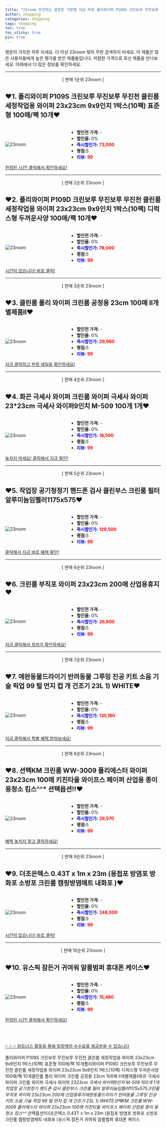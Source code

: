 ```yaml
---
title: "23room 추천하는 깔끔한 기본템 지금 바로 폴리와이퍼 P109S 크린보루 무진보루 무진천"
author: shopping
categories: shopping
tags: shopping
toc: true
toc_sticky: true
pin: true
---
```

행운이 가득한 하루 되세요. 더 이상 23room 찾아 무한 검색하지 마세요. 이 제품은 많은 사용자들에게 높은 평가를 받은 제품들입니다. 저렴한 가격으로 최신 제품을 만나보세요. 아래에서 더 많은 정보를 확인하세요.

---
<p class="toplist" style="margin: 0 auto; display: block; width: fit-content;">[ 판매 1순위 23room ]</p>

<h2><strong>❤️1. 폴리와이퍼 P109S 크린보루 무진보루 무진천 클린룸 세정작업용 와이퍼 23x23cm 9x9인치 1박스(10팩) 표준형 100매/팩 10개❤️</strong></h2>

<div style="display: flex; align-items: center;">
    <div style="flex: 0.4;">
        <img src="https://thumbnail10.coupangcdn.com/thumbnails/remote/230x230ex/image/vendor_inventory/b68a/864683e2d16a2943d8361241e96b475a19326025c466ecca3295b4d137e2.png" alt="23room" style="max-width: 100%;">
    </div>
    <div style="flex: 0.6; margin-left: 10px;">
        <ul>
            <li><strong>할인전 가격:</strong> <del style="color: red;">-</del></li>
            <li><strong>할인율:</strong> 0%</li>
            <li><span style='color:blue'><strong>즉시할인가:</strong></span> <span style='color:red'><strong>73,000</strong></span></li>
            <li><strong>평점:</strong>5</li>
            <li><span style='color:blue'><strong>리뷰:</strong></span> <span style='color:red'><strong>99</strong></span></li>
        </ul>
    </div>
</div>
<div class="center">
    <a href="https://selin100587001.github.io?lptag=AF9450613&subid=githubio&pageKey=7421799228&traceid=V0-153&itemId=19254397838&vendorItemId=86369955714" class="myButton">
        한정된 시간! 클릭해서 확인하세요!
    </a>
</div>


---
<p class="toplist" style="margin: 0 auto; display: block; width: fit-content;">[ 판매 2순위 23room ]</p>

<h2><strong>❤️2. 폴리와이퍼 P109D 크린보루 무진보루 무진천 클린룸 세정작업용 와이퍼 23x23cm 9x9인치 1박스(10팩) 디럭스형 두꺼운사양 100매/팩 10개❤️</strong></h2>

<div style="display: flex; align-items: center;">
    <div style="flex: 0.4;">
        <img src="https://thumbnail9.coupangcdn.com/thumbnails/remote/230x230ex/image/vendor_inventory/8f9e/711648409adf9cfa2c7236b7d19b349b0ca187bfa87ccfcfdc0baf70c6a9.png" alt="23room" style="max-width: 100%;">
    </div>
    <div style="flex: 0.6; margin-left: 10px;">
        <ul>
            <li><strong>할인전 가격:</strong> <del style="color: red;">-</del></li>
            <li><strong>할인율:</strong> 0%</li>
            <li><span style='color:blue'><strong>즉시할인가:</strong></span> <span style='color:red'><strong>78,000</strong></span></li>
            <li><strong>평점:</strong>5</li>
            <li><span style='color:blue'><strong>리뷰:</strong></span> <span style='color:red'><strong>99</strong></span></li>
        </ul>
    </div>
</div>
<div class="center">
    <a href="https://selin100587001.github.io?lptag=AF9450613&subid=githubio&pageKey=7421790270&traceid=V0-153&itemId=19254353487&vendorItemId=86369912960" class="myButton">
        시간이 없습니다! 바로 클릭!
    </a>
</div>


---
<p class="toplist" style="margin: 0 auto; display: block; width: fit-content;">[ 판매 3순위 23room ]</p>

<h2><strong>❤️3. 클린룸 폴리 와이퍼 크린룸 공정용 23cm 100매 ll개별제품ll❤️</strong></h2>

<div style="display: flex; align-items: center;">
    <div style="flex: 0.4;">
        <img src="https://thumbnail9.coupangcdn.com/thumbnails/remote/230x230ex/image/vendor_inventory/1e6e/9af7726a392d29755db6c49b4d48b8a11cad0c043c7b2a85297b49fd7b33.jpg" alt="23room" style="max-width: 100%;">
    </div>
    <div style="flex: 0.6; margin-left: 10px;">
        <ul>
            <li><strong>할인전 가격:</strong> <del style="color: red;">-</del></li>
            <li><strong>할인율:</strong> 0%</li>
            <li><span style='color:blue'><strong>즉시할인가:</strong></span> <span style='color:red'><strong>29,960</strong></span></li>
            <li><strong>평점:</strong>5</li>
            <li><span style='color:blue'><strong>리뷰:</strong></span> <span style='color:red'><strong>99</strong></span></li>
        </ul>
    </div>
</div>
<div class="center">
    <a href="https://selin100587001.github.io?lptag=AF9450613&subid=githubio&pageKey=7744319463&traceid=V0-153&itemId=20843558576&vendorItemId=87911180507" class="myButton">
        지금 클릭하고 한정 세일을 확인하세요!
    </a>
</div>


---
<p class="toplist" style="margin: 0 auto; display: block; width: fit-content;">[ 판매 4순위 23room ]</p>

<h2><strong>❤️4. 화끈 극세사 와이퍼 크린룸 와이퍼 극세사 와이퍼 23*23cm 극세사 와이퍼9인치 M-509 100개 1개❤️</strong></h2>

<div style="display: flex; align-items: center;">
    <div style="flex: 0.4;">
        <img src="https://thumbnail6.coupangcdn.com/thumbnails/remote/230x230ex/image/vendor_inventory/fab0/ce93953afd6cf2d46519537c258b8d8b32bc4e80c8bf3a3d92b56a75ad82.jpg" alt="23room" style="max-width: 100%;">
    </div>
    <div style="flex: 0.6; margin-left: 10px;">
        <ul>
            <li><strong>할인전 가격:</strong> <del style="color: red;">-</del></li>
            <li><strong>할인율:</strong> 0%</li>
            <li><span style='color:blue'><strong>즉시할인가:</strong></span> <span style='color:red'><strong>18,500</strong></span></li>
            <li><strong>평점:</strong>5</li>
            <li><span style='color:blue'><strong>리뷰:</strong></span> <span style='color:red'><strong>99</strong></span></li>
        </ul>
    </div>
</div>
<div class="center">
    <a href="https://selin100587001.github.io?lptag=AF9450613&subid=githubio&pageKey=7261005774&traceid=V0-153&itemId=18494609678&vendorItemId=85634159769" class="myButton">
        놓치지 마세요! 클릭해서 지금 확인!
    </a>
</div>


---
<p class="toplist" style="margin: 0 auto; display: block; width: fit-content;">[ 판매 5순위 23room ]</p>

<h2><strong>❤️5. 작업장 공기청정기 핸드폰 검사 클린부스 크린룸 필터 알루미늄임펠러1175x575❤️</strong></h2>

<div style="display: flex; align-items: center;">
    <div style="flex: 0.4;">
        <img src="https://thumbnail10.coupangcdn.com/thumbnails/remote/230x230ex/image/vendor_inventory/e93b/2ac516a7f12b631e8949b3c4941035a5f21372361be73954040a0445c241.jpg" alt="23room" style="max-width: 100%;">
    </div>
    <div style="flex: 0.6; margin-left: 10px;">
        <ul>
            <li><strong>할인전 가격:</strong> <del style="color: red;">-</del></li>
            <li><strong>할인율:</strong> 0%</li>
            <li><span style='color:blue'><strong>즉시할인가:</strong></span> <span style='color:red'><strong>129,500</strong></span></li>
            <li><strong>평점:</strong>5</li>
            <li><span style='color:blue'><strong>리뷰:</strong></span> <span style='color:red'><strong>99</strong></span></li>
        </ul>
    </div>
</div>
<div class="center">
    <a href="https://selin100587001.github.io?lptag=AF9450613&subid=githubio&pageKey=7969552159&traceid=V0-153&itemId=22068275748&vendorItemId=89115405564" class="myButton">
        클릭해서 지금 바로 혜택 확인!
    </a>
</div>


---
<p class="toplist" style="margin: 0 auto; display: block; width: fit-content;">[ 판매 6순위 23room ]</p>

<h2><strong>❤️6. 크린룸 부직포 와이퍼 23x23cm 200매 산업용휴지❤️</strong></h2>

<div style="display: flex; align-items: center;">
    <div style="flex: 0.4;">
        <img src="https://thumbnail10.coupangcdn.com/thumbnails/remote/230x230ex/image/vendor_inventory/8a2d/90be8d436a5f2bbb327511719858c95aa5d70e261dba974e1028ed39f80f.jpg" alt="23room" style="max-width: 100%;">
    </div>
    <div style="flex: 0.6; margin-left: 10px;">
        <ul>
            <li><strong>할인전 가격:</strong> <del style="color: red;">-</del></li>
            <li><strong>할인율:</strong> 0%</li>
            <li><span style='color:blue'><strong>즉시할인가:</strong></span> <span style='color:red'><strong>26,800</strong></span></li>
            <li><strong>평점:</strong>5</li>
            <li><span style='color:blue'><strong>리뷰:</strong></span> <span style='color:red'><strong>99</strong></span></li>
        </ul>
    </div>
</div>
<div class="center">
    <a href="https://selin100587001.github.io?lptag=AF9450613&subid=githubio&pageKey=7458292790&traceid=V0-153&itemId=19434020375&vendorItemId=86545202940" class="myButton">
        지금 클릭해서 최저가 확인하세요!
    </a>
</div>


---
<p class="toplist" style="margin: 0 auto; display: block; width: fit-content;">[ 판매 7순위 23room ]</p>

<h2><strong>❤️7. 애완동물드라이기 반려동물 그루밍 진공 키트 소음 기술 픽업 99 털 먼지 컵 개 건조기 23L 1) WHITE❤️</strong></h2>

<div style="display: flex; align-items: center;">
    <div style="flex: 0.4;">
        <img src="https://thumbnail6.coupangcdn.com/thumbnails/remote/230x230ex/image/vendor_inventory/aae6/428fcce2e6c8a7ec782c3c9f4cfb32dfb5fc6f8b4dd7931a92a915fbe32c.jpg" alt="23room" style="max-width: 100%;">
    </div>
    <div style="flex: 0.6; margin-left: 10px;">
        <ul>
            <li><strong>할인전 가격:</strong> <del style="color: red;">-</del></li>
            <li><strong>할인율:</strong> 0%</li>
            <li><span style='color:blue'><strong>즉시할인가:</strong></span> <span style='color:red'><strong>135,180</strong></span></li>
            <li><strong>평점:</strong>5</li>
            <li><span style='color:blue'><strong>리뷰:</strong></span> <span style='color:red'><strong>99</strong></span></li>
        </ul>
    </div>
</div>
<div class="center">
    <a href="https://selin100587001.github.io?lptag=AF9450613&subid=githubio&pageKey=8083812942&traceid=V0-153&itemId=22803224662&vendorItemId=89984968372" class="myButton">
        지금 클릭해서 특별 혜택 받아보세요!
    </a>
</div>


---
<p class="toplist" style="margin: 0 auto; display: block; width: fit-content;">[ 판매 8순위 23room ]</p>

<h2><strong>❤️8. 션톅KM 크린룸 WW-3009 폴리에스터 와이퍼 23x23cm 100매 키친타올 와이프스 페이퍼 산업용 종이 용청소 킴스^^* 션턕욥션!!❤️</strong></h2>

<div style="display: flex; align-items: center;">
    <div style="flex: 0.4;">
        <img src="https://thumbnail7.coupangcdn.com/thumbnails/remote/230x230ex/image/vendor_inventory/c0cd/3d16d130925689e4fbb5944129ad886752fc82f7e28bc7759bafd31c8aa6.png" alt="23room" style="max-width: 100%;">
    </div>
    <div style="flex: 0.6; margin-left: 10px;">
        <ul>
            <li><strong>할인전 가격:</strong> <del style="color: red;">-</del></li>
            <li><strong>할인율:</strong> 0%</li>
            <li><span style='color:blue'><strong>즉시할인가:</strong></span> <span style='color:red'><strong>29,570</strong></span></li>
            <li><strong>평점:</strong>5</li>
            <li><span style='color:blue'><strong>리뷰:</strong></span> <span style='color:red'><strong>99</strong></span></li>
        </ul>
    </div>
</div>
<div class="center">
    <a href="https://selin100587001.github.io?lptag=AF9450613&subid=githubio&pageKey=7549347219&traceid=V0-153&itemId=19863673335&vendorItemId=90660891697" class="myButton">
        혜택 놓치지 말고 클릭하세요!
    </a>
</div>


---
<p class="toplist" style="margin: 0 auto; display: block; width: fit-content;">[ 판매 9순위 23room ]</p>

<h2><strong>❤️9. 더조은텍스 0.43T x 1m x 23m (용접포 방염포 방화포 소방포 크린룸 캠핑방염매트 내화포 )❤️</strong></h2>

<div style="display: flex; align-items: center;">
    <div style="flex: 0.4;">
        <img src="https://thumbnail8.coupangcdn.com/thumbnails/remote/230x230ex/image/vendor_inventory/465d/38e510579704a92d790744243c1a118afeeee86ebea95489c6a95bfcec42.jpg" alt="23room" style="max-width: 100%;">
    </div>
    <div style="flex: 0.6; margin-left: 10px;">
        <ul>
            <li><strong>할인전 가격:</strong> <del style="color: red;">-</del></li>
            <li><strong>할인율:</strong> 0%</li>
            <li><span style='color:blue'><strong>즉시할인가:</strong></span> <span style='color:red'><strong>248,000</strong></span></li>
            <li><strong>평점:</strong>5</li>
            <li><span style='color:blue'><strong>리뷰:</strong></span> <span style='color:red'><strong>99</strong></span></li>
        </ul>
    </div>
</div>
<div class="center">
    <a href="https://selin100587001.github.io?lptag=AF9450613&subid=githubio&pageKey=4962783176&traceid=V0-153&itemId=6576036726&vendorItemId=73872171763" class="myButton">
        시간이 없습니다! 바로 클릭!
    </a>
</div>


---
<p class="toplist" style="margin: 0 auto; display: block; width: fit-content;">[ 판매 10순위 23room ]</p>

<h2><strong>❤️10. 유스픽 잠든거 귀여워 알룸범퍼 휴대폰 케이스❤️</strong></h2>

<div style="display: flex; align-items: center;">
    <div style="flex: 0.4;">
        <img src="https://thumbnail7.coupangcdn.com/thumbnails/remote/230x230ex/image/retail/images/2024/04/24/11/2/4b6b0996-79b3-4907-b351-2048e19c0c85.jpg" alt="23room" style="max-width: 100%;">
    </div>
    <div style="flex: 0.6; margin-left: 10px;">
        <ul>
            <li><strong>할인전 가격:</strong> <del style="color: red;">-</del></li>
            <li><strong>할인율:</strong> 0%</li>
            <li><span style='color:blue'><strong>즉시할인가:</strong></span> <span style='color:red'><strong>15,480</strong></span></li>
            <li><strong>평점:</strong>5</li>
            <li><span style='color:blue'><strong>리뷰:</strong></span> <span style='color:red'><strong>99</strong></span></li>
        </ul>
    </div>
</div>
<div class="center">
    <a href="https://selin100587001.github.io?lptag=AF9450613&subid=githubio&pageKey=8054015281&traceid=V0-153&itemId=22600096546&vendorItemId=89641753059" class="myButton">
        한정된 시간! 클릭해서 확인하세요!
    </a>
</div>

<br><br><br>[💦 💦 💦 파트너스 활동을 통해 일정액의 수수료를 제공받을 수 있습니다](https://link.coupang.com/a/bcpT2c)<br><br>폴리와이퍼 P109S 크린보루 무진보루 무진천 클린룸 세정작업용 와이퍼 23x23cm 9x9인치 1박스(10팩) 표준형 100매/팩 10개폴리와이퍼 P109D 크린보루 무진보루 무진천 클린룸 세정작업용 와이퍼 23x23cm 9x9인치 1박스(10팩) 디럭스형 두꺼운사양 100매/팩 10개클린룸 폴리 와이퍼 크린룸 공정용 23cm 100매 ll개별제품ll화끈 극세사 와이퍼 크린룸 와이퍼 극세사 와이퍼 23*23cm 극세사 와이퍼9인치 M-509 100개 1개작업장 공기청정기 핸드폰 검사 클린부스 크린룸 필터 알루미늄임펠러1175x575크린룸 부직포 와이퍼 23x23cm 200매 산업용휴지애완동물드라이기 반려동물 그루밍 진공 키트 소음 기술 픽업 99 털 먼지 컵 개 건조기 23L 1) WHITE션톅KM 크린룸 WW-3009 폴리에스터 와이퍼 23x23cm 100매 키친타올 와이프스 페이퍼 산업용 종이 용청소 킴스^^* 션턕욥션!!더조은텍스 0.43T x 1m x 23m (용접포 방염포 방화포 소방포 크린룸 캠핑방염매트 내화포 )유스픽 잠든거 귀여워 알룸범퍼 휴대폰 케이스